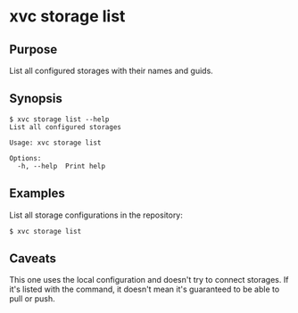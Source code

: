 # xvc storage list

## Purpose

List all configured storages with their names and guids.

## Synopsis

```console
$ xvc storage list --help
List all configured storages

Usage: xvc storage list

Options:
  -h, --help  Print help

```

## Examples

List all storage configurations in the repository:

```shell
$ xvc storage list
```

## Caveats

This one uses the local configuration and doesn't try to connect storages.
If it's listed with the command, it doesn't mean it's guaranteed to be able to pull or push.


